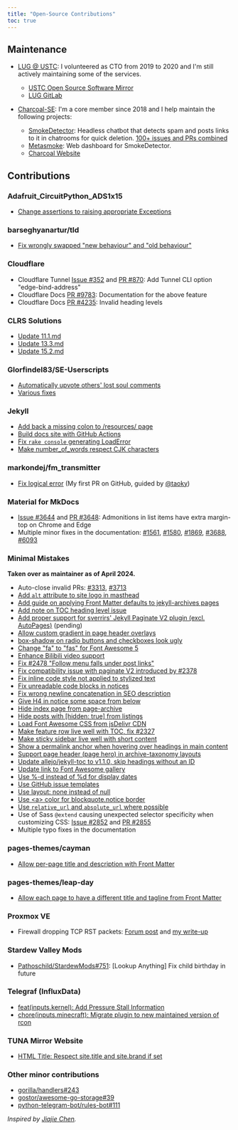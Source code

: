 ```yaml
---
title: "Open-Source Contributions"
toc: true
---
```


## Maintenance

- [LUG @ USTC](https://lug.ustc.edu.cn): I volunteered as CTO from 2019 to 2020 and I'm still actively maintaining some of the services.
  - [USTC Open Source Software Mirror](https://mirrors.ustc.edu.cn)
  - [LUG GitLab](https://git.lug.ustc.edu.cn)

- [Charcoal-SE](https://charcoal-se.org): I'm a core member since 2018 and I help maintain the following projects:
  - [SmokeDetector](https://github.com/Charcoal-SE/SmokeDetector): Headless chatbot that detects spam and posts links to it in chatrooms for quick deletion. [100+ issues and PRs combined](https://github.com/Charcoal-SE/SmokeDetector/pulls?q=author%3AiBug)
  - [Metasmoke](https://github.com/Charcoal-SE/metasmoke): Web dashboard for SmokeDetector.
  - [Charcoal Website](https://github.com/Charcoal-SE/charcoal-se.github.io)

## Contributions

### Adafruit_CircuitPython_ADS1x15

- [Change assertions to raising appropriate Exceptions](https://github.com/adafruit/Adafruit_CircuitPython_ADS1x15/pull/16)

### barseghyanartur/tld

- [Fix wrongly swapped "new behaviour" and "old behaviour"](https://github.com/barseghyanartur/tld/pull/43)

### Cloudflare

- Cloudflare Tunnel [Issue #352](https://github.com/cloudflare/cloudflared/issue/352) and [PR #870](https://github.com/cloudflare/cloudflared/pull/870): Add Tunnel CLI option "edge-bind-address"
- Cloudflare Docs [PR #9783](https://github.com/cloudflare/cloudflare-docs/pull/9783): Documentation for the above feature
- Cloudflare Docs [PR #4235](https://github.com/cloudflare/cloudflare-docs/pull/4235): Invalid heading levels

### CLRS Solutions

- [Update 11.1.md](https://github.com/walkccc/CLRS/pull/174)
- [Update 13.3.md](https://github.com/walkccc/CLRS/pull/172)
- [Update 15.2.md](https://github.com/walkccc/CLRS/pull/181)

### Glorfindel83/SE-Userscripts

- [Automatically upvote others' lost soul comments](https://github.com/Glorfindel83/SE-Userscripts/pull/13)
- [Various fixes](https://github.com/Glorfindel83/SE-Userscripts/pull/12)

### Jekyll

- [Add back a missing colon to /resources/ page](https://github.com/jekyll/jekyll/pull/7899)
- [Build docs site with GitHub Actions](https://github.com/jekyll/jekyll/pull/8201)
- [Fix `rake console` generating LoadError](https://github.com/jekyll/jekyll/pull/8312)
- [Make number_of_words respect CJK characters](https://github.com/jekyll/jekyll/pull/7813)

### markondej/fm_transmitter

- [Fix logical error](https://github.com/markondej/fm_transmitter/pull/61) (My first PR on GitHub, guided by [@taoky](https://taoky.moe))

### Material for MkDocs

- [Issue #3644](https://github.com/squidfunk/mkdocs-material/issue/3644) and [PR #3648](https://github.com/squidfunk/mkdocs-material/pull/3648): Admonitions in list items have extra margin-top on Chrome and Edge
- Multiple minor fixes in the documentation:
  [#1561](https://github.com/squidfunk/mkdocs-material/pull/1561),
  [#1580](https://github.com/squidfunk/mkdocs-material/pull/1580),
  [#1869](https://github.com/squidfunk/mkdocs-material/pull/1869),
  [#3688](https://github.com/squidfunk/mkdocs-material/pull/3688),
  [#6093](https://github.com/squidfunk/mkdocs-material/pull/6093)

### Minimal Mistakes

**Taken over as maintainer as of April 2024.**

- Auto-close invalid PRs: [#3313](https://github.com/mmistakes/minimal-mistakes/pull/3313), [#3713](https://github.com/mmistakes/minimal-mistakes/pull/3713)
- [Add `alt` attribute to site logo in masthead](https://github.com/mmistakes/minimal-mistakes/pull/2824)
- [Add guide on applying Front Matter defaults to jekyll-archives pages](https://github.com/mmistakes/minimal-mistakes/pull/2466)
- [Add note on TOC heading level issue](https://github.com/mmistakes/minimal-mistakes/pull/2902)
- [Add proper support for sverrirs' Jekyll Paginate V2 plugin (excl. AutoPages)](https://github.com/mmistakes/minimal-mistakes/pull/2636) (pending)
- [Allow custom gradient in page header overlays](https://github.com/mmistakes/minimal-mistakes/pull/2806)
- [box-shadow on radio buttons and checkboxes look ugly](https://github.com/mmistakes/minimal-mistakes/pull/2398)
- [Change "fa" to "fas" for Font Awesome 5](https://github.com/mmistakes/minimal-mistakes/pull/2649)
- [Enhance Bilibili video support](https://github.com/mmistakes/minimal-mistakes/pull/2599)
- [Fix #2478 "Follow menu falls under post links"](https://github.com/mmistakes/minimal-mistakes/pull/2479)
- [Fix compatibility issue with paginate V2 introduced by #2378](https://github.com/mmistakes/minimal-mistakes/pull/2381)
- [Fix inline code style not applied to stylized text](https://github.com/mmistakes/minimal-mistakes/pull/3253)
- [Fix unreadable code blocks in notices](https://github.com/mmistakes/minimal-mistakes/pull/2328)
- [Fix wrong newline concatenation in SEO description](https://github.com/mmistakes/minimal-mistakes/pull/2368)
- [Give H4 in notice some space from below](https://github.com/mmistakes/minimal-mistakes/pull/2602)
- [Hide index page from page-archive](https://github.com/mmistakes/minimal-mistakes/pull/2482)
- [Hide posts with \[hidden: true\] from listings](https://github.com/mmistakes/minimal-mistakes/pull/2345)
- [Load Font Awesome CSS from jsDelivr CDN](https://github.com/mmistakes/minimal-mistakes/pull/2583)
- [Make feature row live well with TOC, fix #2327](https://github.com/mmistakes/minimal-mistakes/pull/2329)
- [Make sticky sidebar live well with short content](https://github.com/mmistakes/minimal-mistakes/pull/2514)
- [Show a permalink anchor when hovering over headings in main content](https://github.com/mmistakes/minimal-mistakes/pull/2251)
- [Support page header (page hero) in archive-taxonomy layouts](https://github.com/mmistakes/minimal-mistakes/pull/2320)
- [Update allejo/jekyll-toc to v1.1.0, skip headings without an ID](https://github.com/mmistakes/minimal-mistakes/pull/2752)
- [Update link to Font Awesome gallery](https://github.com/mmistakes/minimal-mistakes/pull/3599)
- [Use %-d instead of %d for display dates](https://github.com/mmistakes/minimal-mistakes/pull/2359)
- [Use GitHub issue templates](https://github.com/mmistakes/minimal-mistakes/pull/3133)
- [Use layout: none instead of null](https://github.com/mmistakes/minimal-mistakes/pull/2617)
- [Use &lt;a&gt; color for blockquote.notice border](https://github.com/mmistakes/minimal-mistakes/pull/3140)
- [Use `relative_url` and `absolute_url` where possible](https://github.com/mmistakes/minimal-mistakes/pull/2387)
- Use of Sass `@extend` causing unexpected selector specificity when customizing CSS: [Issue #2852](https://github.com/mmistakes/minimal-mistakes/issues/2852) and [PR #2855](https://github.com/mmistakes/minimal-mistakes/pull/2855)
- Multiple typo fixes in the documentation

### pages-themes/cayman

- [Allow per-page title and description with Front Matter](https://github.com/pages-themes/cayman/pull/64)

### pages-themes/leap-day

- [Allow each page to have a different title and tagline from Front Matter](https://github.com/pages-themes/leap-day/pull/37)

### Proxmox VE

- Firewall dropping TCP RST packets: [Forum post](https://forum.proxmox.com/threads/tcp-rst-packets-dropped-by-pve-firewall.134423/) and [my write-up](https://ibug.io/p/61)

### Stardew Valley Mods

- [Pathoschild/StardewMods#751](https://github.com/Pathoschild/StardewMods/pull/751): \[Lookup Anything\] Fix child birthday in future

### Telegraf (InfluxData)

- [feat(inputs.kernel): Add Pressure Stall Information](https://github.com/influxdata/telegraf/pull/14507)
- [chore(inputs.minecraft): Migrate plugin to new maintained version of rcon](https://github.com/influxdata/telegraf/pull/14868)

### TUNA Mirror Website

- [HTML Title: Respect site.title and site.brand if set](https://github.com/tuna/mirror-web/pull/153)

### Other minor contributions

- [gorilla/handlers#243](https://github.com/gorilla/handlers/pull/243)
- [gostor/awesome-go-storage#39](https://github.com/gostor/awesome-go-storage/pull/39)
- [python-telegram-bot/rules-bot#111](https://github.com/python-telegram-bot/rules-bot/pull/111)

*Inspired by [Jiajie Chen](https://jia.je/open-source-contributions/).*
